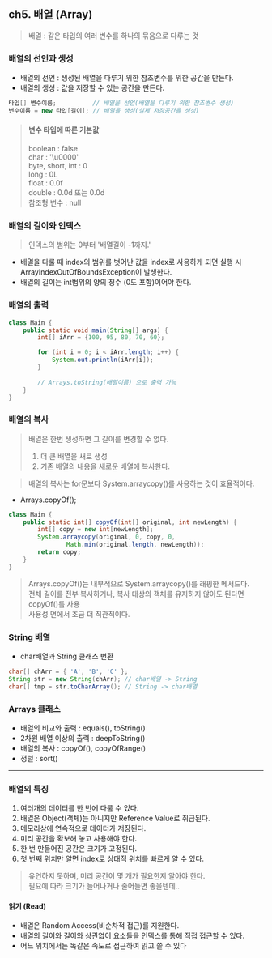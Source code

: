 ## ch5. 배열 (Array)

> 배열 : 같은 타입의 여러 변수를 하나의 묶음으로 다루는 것

### 배열의 선언과 생성

- 배열의 선언 : 생성된 배열을 다루기 위한 참조변수를 위한 공간을 만든다.
- 배열의 생성 : 값을 저장할 수 있는 공간을 만든다.

```java
타입[] 변수이름;          // 배열을 선언(배열을 다루기 위한 참조변수 생성)  
변수이름 = new 타입[길이]; // 배열을 생성(실제 저장공간을 생성)
```

> #### 변수 타입에 따른 기본값
> boolean : false <br>
> char : '\u0000' <br>
> byte, short, int : 0 <br>
> long : 0L <br>
> float : 0.0f <br>
> double : 0.0d 또는 0.0d <br>
> 참조형 변수 : null

### 배열의 길이와 인덱스

> 인덱스의 범위는 0부터 '배열길이 -1까지.'

- 배열을 다룰 때 index의 범위를 벗어난 값을 index로 사용하게 되면 
실행 시 ArrayIndexOutOfBoundsException이 발생한다.
- 배열의 길이는 int범위의 양의 정수 (0도 포함)이어야 한다.

### 배열의 출력
```java
class Main {
    public static void main(String[] args) {
        int[] iArr = {100, 95, 80, 70, 60};

        for (int i = 0; i < iArr.length; i++) {
            System.out.println(iArr[i]);
        }
        
        // Arrays.toString(배열이름) 으로 출력 가능
    }
}
```

### 배열의 복사

> 배열은 한번 생성하면 그 길이를 변경할 수 없다.
> 1. 더 큰 배열을 새로 생성
> 2. 기존 배열의 내용을 새로운 배열에 복사한다.

> 배열의 복사는 for문보다 System.arraycopy()를 사용하는 것이 효율적이다.

- Arrays.copyOf();
```java
class Main {
    public static int[] copyOf(int[] original, int newLength) {
        int[] copy = new int[newLength];
        System.arraycopy(original, 0, copy, 0,
                Math.min(original.length, newLength));
        return copy;
    }
}
```
> Arrays.copyOf()는 내부적으로 System.arraycopy()를 래핑한 메서드다. <br>
> 전체 길이를 전부 복사하거나, 복사 대상의 객체를 유지하지 않아도 된다면 copyOf()를 사용 <br>
> 사용성 면에서 조금 더 직관적이다. 


### String 배열

- char배열과 String 클래스 변환

```java
char[] chArr = { 'A', 'B', 'C' };
String str = new String(chArr); // char배열 -> String
char[] tmp = str.toCharArray(); // String -> char배열
```

### Arrays 클래스
- 배열의 비교와 출력 : equals(), toString()
- 2차원 배열 이상의 출력 : deepToString()
- 배열의 복사 : copyOf(), copyOfRange()
- 정렬 : sort()

---

### 배열의 특징

1. 여러개의 데이터를 한 번에 다룰 수 있다.
2. 배열은 Object(객체)는 아니지만 Reference Value로 취급된다.
3. 메모리상에 연속적으로 데이터가 저장된다.
4. 미리 공간을 확보해 놓고 사용해야 한다.
5. 한 번 만들어진 공간은 크기가 고정된다.
6. 첫 번째 위치만 알면 index로 상대적 위치를 빠르게 알 수 있다.

> 유연하지 못하며, 미리 공간이 몇 개가 필요한지 알아야 한다. <br>
> 필요에 따라 크기가 늘어나거나 줄어들면 좋을텐데..


#### 읽기 (Read)
- 배열은 Random Access(비순차적 접근)를 지원한다. 
- 배열의 길이와 길이와 상관없이 요소들을 인덱스를 통해 직접 접근할 수 있다.
- 어느 위치에서든 똑같은 속도로 접근하여 읽고 쓸 수 있다